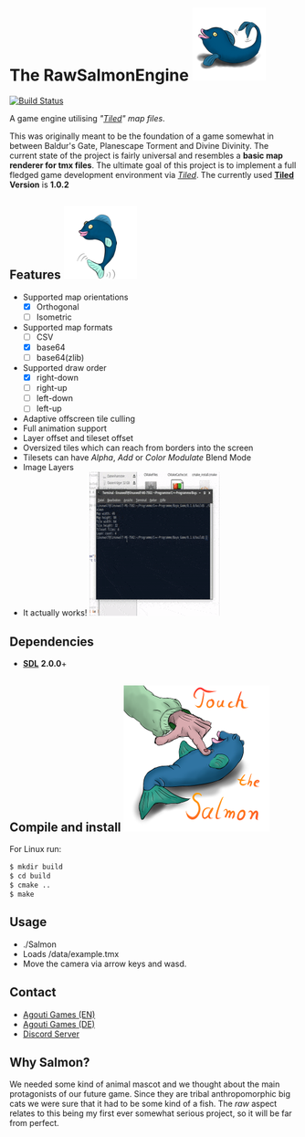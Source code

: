 # The RawSalmonEngine ![Salmon Logo](/icons/RawSalmonLogo_Ver2_128px.png)
[![Build Status](https://travis-ci.org/VectorWolf/RawSalmonEngine.svg?branch=master)](https://travis-ci.org/VectorWolf/RawSalmonEngine)

A game engine utilising *"[Tiled](http://www.mapeditor.org)" map files*.

This was originally meant to be the foundation of a game somewhat in between
Baldur's Gate, Planescape Torment and Divine Divinity. The current state of 
the project is fairly universal and resembles a **basic map renderer for tmx 
files**. The ultimate goal of this project is to implement a full fledged
game development environment via *[Tiled](http://www.mapeditor.org)*. The currently used **[Tiled](http://www.mapeditor.org) Version** is **1.0.2**
## Features ![Salmon Jump](/icons/RawSalmonLogo_Ver1_128px.png)
* Supported map orientations
  - [x] Orthogonal
  - [ ] Isometric
* Supported map formats
  - [ ] CSV
  - [x] base64
  - [ ] base64(zlib)
* Supported draw order
  - [x] right-down
  - [ ] right-up
  - [ ] left-down
  - [ ] left-up
* Adaptive offscreen tile culling
* Full animation support
* Layer offset and tileset offset
* Oversized tiles which can reach from borders into the screen
* Tilesets can have *Alpha*, *Add* or *Color Modulate* Blend Mode
* Image Layers
* It actually works!
![demonstration](icons/lossyput.gif)
## Dependencies
* **[SDL](http://www.libsdl.org/)** **2.0.0**+

## Compile and install ![Salmon Touch](/icons/TouchIt.png)
For Linux run:

    $ mkdir build
    $ cd build
    $ cmake ..
    $ make
    
## Usage
* ./Salmon
* Loads /data/example.tmx
* Move the camera via arrow keys and wasd.
## Contact
* [Agouti Games (EN)](http://game.moonlighthiker.de/index.php/en/)
* [Agouti Games (DE)](http://game.moonlighthiker.de/index.php/de/)
* [Discord Server](https://discord.gg/thAaD9e)
## Why Salmon?
We needed some kind of animal mascot and we thought about the main protagonists 
of our future game. Since they are tribal anthropomorphic big cats we were sure
that it had to be some kind of a fish. The *raw* aspect relates to this being my
first ever somewhat serious project, so it will be far from perfect.
